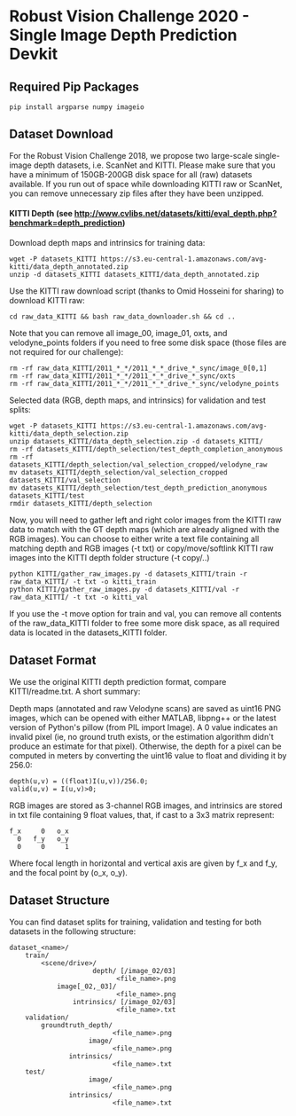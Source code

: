 # Robust Vision Challenge 2020 - Single Image Depth Prediction Devkit #


## Required Pip Packages ##
```
pip install argparse numpy imageio
```

## Dataset Download ##

For the Robust Vision Challenge 2018, we propose two large-scale single-image
depth datasets, i.e. ScanNet and KITTI. Please make sure that you have a minimum
of 150GB-200GB disk space for all (raw) datasets available. If you run out of space
while downloading KITTI raw or ScanNet, you can remove unnecessary zip files
after they have been unzipped.

#### KITTI Depth (see http://www.cvlibs.net/datasets/kitti/eval_depth.php?benchmark=depth_prediction) ####

Download depth maps and intrinsics for training data:
```
wget -P datasets_KITTI https://s3.eu-central-1.amazonaws.com/avg-kitti/data_depth_annotated.zip
unzip -d datasets_KITTI datasets_KITTI/data_depth_annotated.zip
```
Use the KITTI raw download script (thanks to Omid Hosseini for sharing) to download KITTI raw:
```
cd raw_data_KITTI && bash raw_data_downloader.sh && cd ..
```
Note that you can remove all image_00, image_01, oxts, and velodyne_points folders if you need
to free some disk space (those files are not required for our challenge):

```
rm -rf raw_data_KITTI/2011_*_*/2011_*_*_drive_*_sync/image_0[0,1]
rm -rf raw_data_KITTI/2011_*_*/2011_*_*_drive_*_sync/oxts
rm -rf raw_data_KITTI/2011_*_*/2011_*_*_drive_*_sync/velodyne_points
```

Selected data (RGB, depth maps, and intrinsics) for validation and test splits:

```
wget -P datasets_KITTI https://s3.eu-central-1.amazonaws.com/avg-kitti/data_depth_selection.zip
unzip datasets_KITTI/data_depth_selection.zip -d datasets_KITTI/
rm -rf datasets_KITTI/depth_selection/test_depth_completion_anonymous
rm -rf datasets_KITTI/depth_selection/val_selection_cropped/velodyne_raw
mv datasets_KITTI/depth_selection/val_selection_cropped datasets_KITTI/val_selection
mv datasets_KITTI/depth_selection/test_depth_prediction_anonymous datasets_KITTI/test
rmdir datasets_KITTI/depth_selection
```

Now, you will need to gather left and right color images from the KITTI raw data to
match with the GT depth maps (which are already aligned with the RGB images). You can
choose to either write a text file containing all matching depth and RGB images (-t txt)
or copy/move/softlink KITTI raw images into the KITTI depth folder structure (-t copy/..)

```
python KITTI/gather_raw_images.py -d datasets_KITTI/train -r raw_data_KITTI/ -t txt -o kitti_train
python KITTI/gather_raw_images.py -d datasets_KITTI/val -r raw_data_KITTI/ -t txt -o kitti_val
```

If you use the -t move option for train and val, you can remove all contents of
the raw_data_KITTI folder to free some more disk space, as all required data
is located in the datasets_KITTI folder.


## Dataset Format ##

We use the original KITTI depth prediction format, compare KITTI/readme.txt.
A short summary:

Depth maps (annotated and raw Velodyne scans) are saved as uint16 PNG images,
which can be opened with either MATLAB, libpng++ or the latest version of
Python's pillow (from PIL import Image). A 0 value indicates an invalid pixel
(ie, no ground truth exists, or the estimation algorithm didn't produce an
estimate for that pixel). Otherwise, the depth for a pixel can be computed
in meters by converting the uint16 value to float and dividing it by 256.0:

```
depth(u,v) = ((float)I(u,v))/256.0;
valid(u,v) = I(u,v)>0;
```

RGB images are stored as 3-channel RGB images, and intrinsics are stored in
txt file containing 9 float values, that, if cast to a 3x3 matrix represent:

```
f_x     0   o_x
  0   f_y   o_y
  0     0     1
```

Where focal length in horizontal and vertical axis are given by f_x and f_y,
and the focal point by (o_x, o_y).


## Dataset Structure

You can find dataset splits for training, validation and testing for both
datasets in the following structure:

```
dataset_<name>/
    train/
        <scene/drive>/
                     depth/ [/image_02/03]
                           <file_name>.png
            image[_02,_03]/
                           <file_name>.png
                intrinsics/ [/image_02/03]
                           <file_name>.txt
    validation/
        groundtruth_depth/
                          <file_name>.png
                    image/
                          <file_name>.png
               intrinsics/
                          <file_name>.txt
    test/
                    image/
                          <file_name>.png
               intrinsics/
                          <file_name>.txt
```
